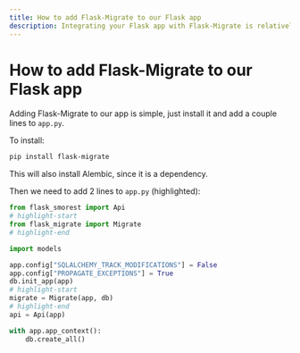 ```yaml
---
title: How to add Flask-Migrate to our Flask app
description: Integrating your Flask app with Flask-Migrate is relatively straightforward. Learn how to do it in this lecture.
---
```


# How to add Flask-Migrate to our Flask app

Adding Flask-Migrate to our app is simple, just install it and add a couple lines to `app.py`.

To install:

```bash
pip install flask-migrate
```

This will also install Alembic, since it is a dependency.

Then we need to add 2 lines to `app.py` (highlighted):

```py
from flask_smorest import Api
# highlight-start
from flask_migrate import Migrate
# highlight-end

import models

app.config["SQLALCHEMY_TRACK_MODIFICATIONS"] = False
app.config["PROPAGATE_EXCEPTIONS"] = True
db.init_app(app)
# highlight-start
migrate = Migrate(app, db)
# highlight-end
api = Api(app)

with app.app_context():
    db.create_all()
```
